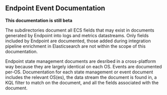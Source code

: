 ## Endpoint Event Documentation

**This documentation is still beta**

The subdirectories document all ECS fields that may exist in documents generated by Endpoint into
logs and metrics datastreams. Only fields included by Endpoint are documented, those added during
integration pipeline enrichment in Elasticsearch are not within the scope of this documentation.

Endpoint state management documents are desribed in a cross-platform way because they are largely
identical on each OS. Events are documented per-OS. Documentation for each state management or event
document includes the relevant OS(es), the data stream the document is found in, a KQL filter to
match on the document, and all the fields associated with the document.

